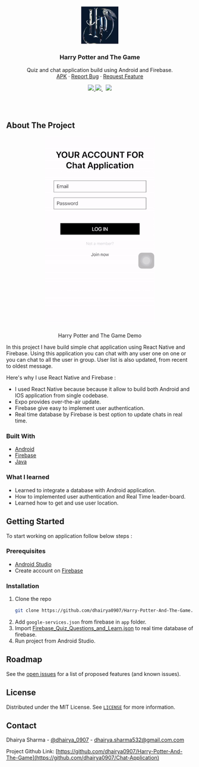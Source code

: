<!-- PROJECT LOGO -->
<p align="center">
	<a href="https://expo.io/@dhairya/Chat-Application">
		<img src="/Images/logo.png" alt="Logo" width="100" height="100">
	</a>
	<h3 align="center">Harry Potter and The Game</h3>
	<p align="center">Quiz and chat application build using Android and Firebase.
	 <br /><a href="https://github.com/dhairya0907/Harry-Potter-And-The-Game/releases/tag/v1.0.0">APK</a>
		· <a href="https://github.com/dhairya0907/Harry-Potter-And-The-Game/issues">Report Bug</a>
		· <a href="https://github.com/dhairya0907/Harry-Potter-And-The-Game/issues">Request Feature</a>
	</p>
</p>

<!-- PROJECT SHIELDS -->
<div align="center">
	<a target="_blank" href="https://github.com/dhairya0907/Harry-Potter-And-The-Game/blob/main/LICENSE">
		<img src="https://badgen.net/badge/license/MIT/blue">
	</a>
	<a target="_blank" href="https://www.linkedin.com/in/dhairyasharma0907/">
		<img src="https://img.shields.io/badge/style--5eba00.svg?label=LinkedIn&logo=linkedin&style=social">
	</a>&nbsp;
	<a target="_blank" href="https://twitter.com/dhairya_0907">
		<img src="https://img.shields.io/twitter/follow/dhairya_0907?label=Follow&style=social">
	</a>
</div>

<!-- ABOUT THE PROJECT -->
<p>
	<br/>
	<br/>
</p>

## About The Project

<p align="center">
	<a href="https://expo.io/@dhairya/Chat-Application">
		<img alt="Harry Potter and The Game Demo" src="/Images/chat-application-demo.gif" />
	</a>
	<p align="center">Harry Potter and The Game Demo
		<br/>
	</p>
</p>

In this project I have build simple chat application using React Native and Firebase. Using this application you can chat with any user one on one or you can chat to all the user in group. User list is also updated, from recent to oldest message.

Here's why I use React Native and Firebase :
* I used React Native because because it allow to build both Android and IOS application from single codebase.
* Expo provides over-the-air update.
* Firebase give easy to implement user authentication.
* Real time database by Firebase is best option to update chats in real time.

### Built With
* [Android](https://developer.android.com/)
* [Firebase](https://firebase.google.com/)
* [Java](https://www.java.com/en/)

<!-- * [Screenshots website deployed using Vercel](https://vercel.com/) -->

### What I learned
* Learned to integrate a database with Android application.
* How to implemented user authentication and Real Time leader-board.
* Learned how to get and use user location.



<!-- GETTING STARTED -->
## Getting Started

To start working on application follow below steps :

### Prerequisites

* [Android Studio](https://developer.android.com/studio)
* Create account on [Firebase](https://firebase.google.com/)

### Installation

1. Clone the repo
   ```sh
   git clone https://github.com/dhairya0907/Harry-Potter-And-The-Game.git
   ```
2. Add ``` google-services.json ``` from firebase in ``` app ``` folder.
3. Import [Firebase_Quiz_Questions_and_Learn.json](https://github.com/dhairya0907/Harry-Potter-And-The-Game/blob/main/Firebase_Quiz_Questions_and_Learn.json) to real time database of firebase.
4. Run project from Android Studio.

<!-- ROADMAP -->
## Roadmap

See the [open issues](https://github.com/dhairya0907/Harry-Potter-And-The-Game/issues) for a list of proposed features (and known issues).



<!-- LICENSE -->
## License

Distributed under the MIT License. See [`LICENSE`](https://github.com/dhairya0907/Harry-Potter-And-The-Game/blob/main/LICENSE) for more information.



<!-- CONTACT -->
## Contact

Dhairya Sharma - [@dhairya_0907](https://twitter.com/dhairya_0907) - dhairya.sharma532@gmail.com.com

Project Github Link: [https://github.com/dhairya0907/Harry-Potter-And-The-Game](https://github.com/dhairya0907/Chat-Application)

